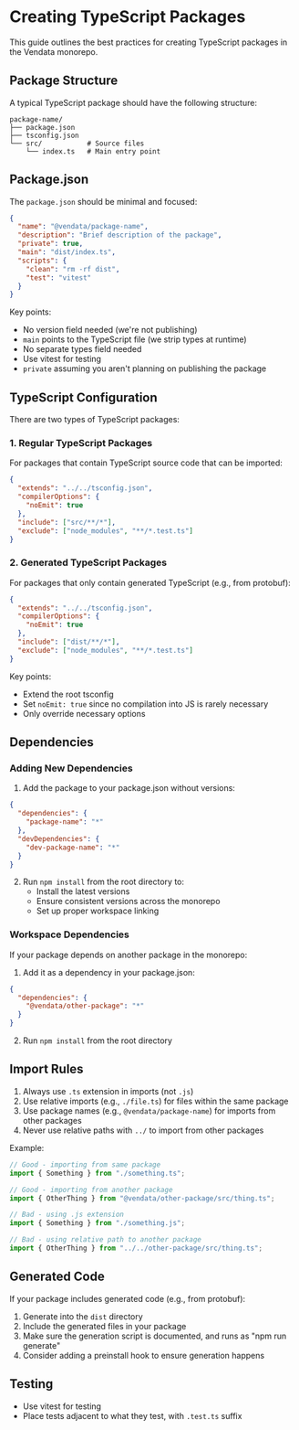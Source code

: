# Creating TypeScript Packages

This guide outlines the best practices for creating TypeScript packages in the Vendata monorepo.

## Package Structure

A typical TypeScript package should have the following structure:

```
package-name/
├── package.json
├── tsconfig.json
└── src/           # Source files
    └── index.ts   # Main entry point
```

## Package.json

The `package.json` should be minimal and focused:

```json
{
  "name": "@vendata/package-name",
  "description": "Brief description of the package",
  "private": true,
  "main": "dist/index.ts",
  "scripts": {
    "clean": "rm -rf dist",
    "test": "vitest"
  }
}
```

Key points:

- No version field needed (we're not publishing)
- `main` points to the TypeScript file (we strip types at runtime)
- No separate types field needed
- Use vitest for testing
- `private` assuming you aren't planning on publishing the package

## TypeScript Configuration

There are two types of TypeScript packages:

### 1. Regular TypeScript Packages

For packages that contain TypeScript source code that can be imported:

```json
{
  "extends": "../../tsconfig.json",
  "compilerOptions": {
    "noEmit": true
  },
  "include": ["src/**/*"],
  "exclude": ["node_modules", "**/*.test.ts"]
}
```

### 2. Generated TypeScript Packages

For packages that only contain generated TypeScript (e.g., from protobuf):

```json
{
  "extends": "../../tsconfig.json",
  "compilerOptions": {
    "noEmit": true
  },
  "include": ["dist/**/*"],
  "exclude": ["node_modules", "**/*.test.ts"]
}
```

Key points:

- Extend the root tsconfig
- Set `noEmit: true` since no compilation into JS is rarely necessary
- Only override necessary options

## Dependencies

### Adding New Dependencies

1. Add the package to your package.json without versions:

```json
{
  "dependencies": {
    "package-name": "*"
  },
  "devDependencies": {
    "dev-package-name": "*"
  }
}
```

2. Run `npm install` from the root directory to:
   - Install the latest versions
   - Ensure consistent versions across the monorepo
   - Set up proper workspace linking

### Workspace Dependencies

If your package depends on another package in the monorepo:

1. Add it as a dependency in your package.json:

```json
{
  "dependencies": {
    "@vendata/other-package": "*"
  }
}
```

2. Run `npm install` from the root directory

## Import Rules

1. Always use `.ts` extension in imports (not `.js`)
2. Use relative imports (e.g., `./file.ts`) for files within the same package
3. Use package names (e.g., `@vendata/package-name`) for imports from other packages
4. Never use relative paths with `../` to import from other packages

Example:

```typescript
// Good - importing from same package
import { Something } from "./something.ts";

// Good - importing from another package
import { OtherThing } from "@vendata/other-package/src/thing.ts";

// Bad - using .js extension
import { Something } from "./something.js";

// Bad - using relative path to another package
import { OtherThing } from "../../other-package/src/thing.ts";
```

## Generated Code

If your package includes generated code (e.g., from protobuf):

1. Generate into the `dist` directory
2. Include the generated files in your package
3. Make sure the generation script is documented, and runs as "npm run generate"
4. Consider adding a preinstall hook to ensure generation happens

## Testing

- Use vitest for testing
- Place tests adjacent to what they test, with `.test.ts` suffix
